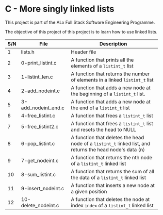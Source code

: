 # C - More singly linked lists

This project is part of the ALx Full Stack Software Engineering Programme.

The objective of this project of this project is to learn how to use linked lists.

| S/N | File | Description |
| --- | ---- | ----------- |
| 1 | lists.h | Header file |
| 2 | 0-print_listint.c | A function that prints all the elements of a `listint_t` list |
| 3 | 1-listint_len.c | A function that returns the number of elements in a linked `listint_t` list | 
| 4 | 2-add_nodeint.c | A function that adds a new node at the beginning of a `listint_t` list. |
| 5 | 3-add_nodeint_end.c | A function that adds a new node at the end of a `listint_t` list |
| 6 | 4-free_listint.c | A function that frees a `listint_t` list |
| 7 | 5-free_listint2.c | A function that frees a `listint_t` list and resets the head to NULL |
| 8 | 6-pop_listint.c | A function that deletes the head node of a `listint_t` linked list, and returns the head node's data (n) |
| 9 | 7-get_nodeint.c | A function that returns the nth node of a `listint_t` linked list |
| 10 | 8-sum_listint.c | A function that returns the sum of all the data of a `listint_t` linked list |
| 11 | 9-insert_nodeint.c | A function that inserts a new node at a given position |
| 12 | 10-delete_nodeint.c | A function that deletes the node at index `index` of a `listint_t` linked list |
